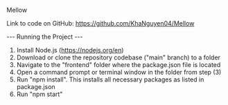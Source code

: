 Mellow

Link to code on GitHub: https://github.com/KhaNguyen04/Mellow

--- Running the Project ---

1. Install Node.js (https://nodejs.org/en)
2. Download or clone the repository codebase ("main" branch) to a folder
3. Navigate to the "frontend" folder where the package.json file is located
4. Open a command prompt or terminal window in the folder from step (3)
5. Run "npm install". This installs all necessary packages as listed in package.json
6. Run "npm start"
